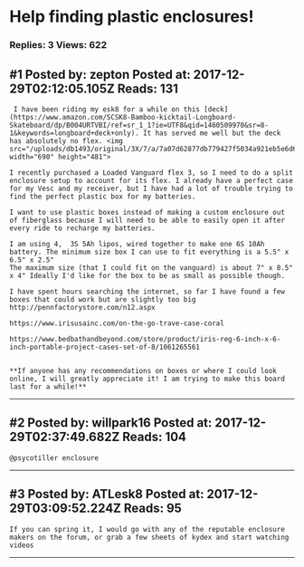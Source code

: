 # Help finding plastic enclosures!

### Replies: 3 Views: 622

## \#1 Posted by: zepton Posted at: 2017-12-29T02:12:05.105Z Reads: 131

```
 I have been riding my esk8 for a while on this [deck](https://www.amazon.com/SCSK8-Bamboo-kicktail-Longboard-Skateboard/dp/B004URTVBI/ref=sr_1_1?ie=UTF8&qid=1460509970&sr=8-1&keywords=longboard+deck+only). It has served me well but the deck has absolutely no flex. <img src="/uploads/db1493/original/3X/7/a/7a07d62877db779427f5034a921eb5e6d6579449.JPG" width="690" height="481">

I recently purchased a Loaded Vanguard flex 3, so I need to do a split enclosure setup to account for its flex. I already have a perfect case for my Vesc and my receiver, but I have had a lot of trouble trying to find the perfect plastic box for my batteries.

I want to use plastic boxes instead of making a custom enclosure out of fiberglass because I will need to be able to easily open it after every ride to recharge my batteries. 

I am using 4,  3S 5Ah lipos, wired together to make one 6S 10Ah battery. The minimum size box I can use to fit everything is a 5.5" x 6.5" x 2.5"
The maximum size (that I could fit on the vanguard) is about 7" x 8.5" x 4" Ideally I'd like for the box to be as small as possible though.

I have spent hours searching the internet, so far I have found a few boxes that could work but are slightly too big
http://pennfactorystore.com/n12.aspx

https://www.irisusainc.com/on-the-go-trave-case-coral

https://www.bedbathandbeyond.com/store/product/iris-reg-6-inch-x-6-inch-portable-project-cases-set-of-8/1061265561


**If anyone has any recommendations on boxes or where I could look online, I will greatly appreciate it! I am trying to make this board last for a while!**
```

---
## \#2 Posted by: willpark16 Posted at: 2017-12-29T02:37:49.682Z Reads: 104

```
@psycotiller enclosure
```

---
## \#3 Posted by: ATLesk8 Posted at: 2017-12-29T03:09:52.224Z Reads: 95

```
If you can spring it, I would go with any of the reputable enclosure makers on the forum, or grab a few sheets of kydex and start watching videos
```

---
